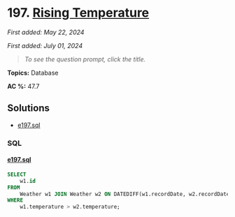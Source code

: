 # 197. [Rising Temperature](<https://leetcode.com/problems/rising-temperature>)

*First added: May 22, 2024*

*First added: July 01, 2024*


> *To see the question prompt, click the title.*

**Topics:** Database

**AC %:** 47.7


## Solutions

- [e197.sql](<../my-submissions/e197.sql>)
### SQL
#### [e197.sql](<../my-submissions/e197.sql>)
```SQL
SELECT 
    w1.id
FROM 
    Weather w1 JOIN Weather w2 ON DATEDIFF(w1.recordDate, w2.recordDate) = 1
WHERE 
    w1.temperature > w2.temperature;
```

